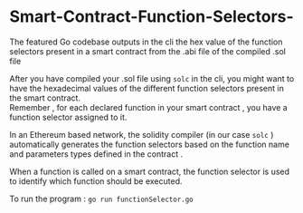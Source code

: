 # Smart-Contract-Function-Selectors-
The featured Go codebase outputs in the cli the hex value of the function selectors present in a smart contract from the .abi file of the compiled .sol file <br>

After you have compiled your .sol file using  `solc`  in the cli, you might want to have the hexadecimal values of the different function selectors present 
in the smart contract.<br>
Remember , for each declared function in your smart contract ,  you have a function selector assigned to it. <br>

In an Ethereum based network, the solidity compiler  (in our case `solc` )  automatically generates the function selectors based on the function name and parameters types defined in the contract . <br>

When a function is called on a smart contract, the function selector is used to identify which function should be executed. 

To run the program :   `go run functionSelector.go`   
